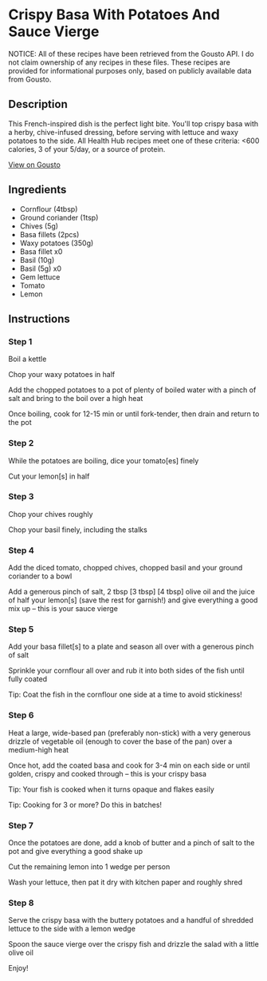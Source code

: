 # Crispy Basa With Potatoes And Sauce Vierge

NOTICE: All of these recipes have been retrieved from the Gousto API. I do not claim ownership of any recipes in these files. These recipes are provided for informational purposes only, based on publicly available data from Gousto.

## Description

This French-inspired dish is the perfect light bite. You'll top crispy basa with a herby, chive-infused dressing, before serving with lettuce and waxy potatoes to the side. All Health Hub recipes meet one of these criteria: <600 calories, 3 of your 5/day, or a source of protein.

[View on Gousto](https://www.gousto.co.uk/recipes/cookbook/crispy-fish-buttery-potatoes-sauce-vierge)

## Ingredients

- Cornflour (4tbsp)
- Ground coriander (1tsp)
- Chives (5g)
- Basa fillets (2pcs)
- Waxy potatoes (350g)
- Basa fillet x0
- Basil (10g)
- Basil (5g) x0
- Gem lettuce
- Tomato
- Lemon

## Instructions


### Step 1

Boil a kettle

Chop your waxy potatoes in half

Add the chopped potatoes to a pot of plenty of boiled water with a pinch of salt and bring to the boil over a high heat

Once boiling, cook for 12-15 min or until fork-tender, then drain and return to the pot


### Step 2

While the potatoes are boiling, dice your tomato[es] finely

Cut your lemon[s] in half


### Step 3

Chop your chives roughly

Chop your basil finely, including the stalks


### Step 4

Add the diced tomato, chopped chives, chopped basil and your ground coriander to a bowl

Add a generous pinch of salt, 2 tbsp <span class="text-purple">[3 tbsp]</span><span class="text-danger"> [4 tbsp] </span>olive oil and the juice of half your lemon[s] (save the rest for garnish!) and give everything a good mix up – this is your sauce vierge


### Step 5

Add your basa fillet[s] to a plate and season all over with a generous pinch of salt

Sprinkle your cornflour all over and rub it into both sides of the fish until fully coated

Tip: Coat the fish in the cornflour one side at a time to avoid stickiness!


### Step 6

Heat a large, wide-based pan (preferably non-stick) with a very generous drizzle of vegetable oil (enough to cover the base of the pan) over a medium-high heat

Once hot, add the coated basa and cook for 3-4 min on each side or until golden, crispy and cooked through – this is your crispy basa

Tip: Your fish is cooked when it turns opaque and flakes easily

Tip: Cooking for 3 or more? Do this in batches!


### Step 7

Once the potatoes are done, add a knob of butter and a pinch of salt to the pot and give everything a good shake up

Cut the remaining lemon into 1 wedge per person

Wash your lettuce, then pat it dry with kitchen paper and roughly shred

### Step 8

Serve the crispy basa with the buttery potatoes and a handful of shredded lettuce to the side with a lemon wedge

Spoon the sauce vierge over the crispy fish and drizzle the salad with a little olive oil

Enjoy!

